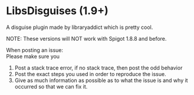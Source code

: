 LibsDisguises (1.9+)
=============

A disguise plugin made by libraryaddict which is pretty cool.<br>

NOTE: These versions will NOT work with Spigot 1.8.8 and before.

When posting an issue:<br>
Please make sure you<br>
1) Post a stack trace error, if no stack trace, then post the odd behavior<br>
2) Post the exact steps you used in order to reproduce the issue.<br>
3) Give as much information as possible as to what the issue is and why it occurred so that we can fix it.<br>
